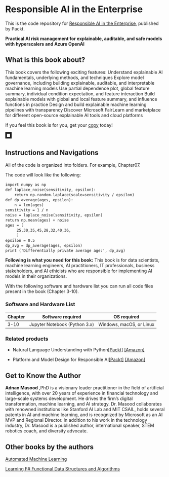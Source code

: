 # Responsible AI in the Enterprise 

<a href="https://www.packtpub.com/product/responsible-ai-in-the-enterprise/9781803230528?utm_source=github&utm_medium=repository&utm_campaign=9781803230528"><img src="https://content.packt.com/B18337/cover_image_small.jpg" alt="" height="256px" align="right"></a>

This is the code repository for [Responsible AI in the Enterprise](https://www.packtpub.com/product/responsible-ai-in-the-enterprise/9781803230528?utm_source=github&utm_medium=repository&utm_campaign=9781803230528), published by Packt.

**Practical AI risk management for explainable, auditable, and safe models with hyperscalers and Azure OpenAI**

## What is this book about?

This book covers the following exciting features:
Understand explainable AI fundamentals, underlying methods, and techniques
Explore model governance, including building explainable, auditable, and interpretable machine learning models
Use partial dependence plot, global feature summary, individual condition expectation, and feature interaction
Build explainable models with global and local feature summary, and influence functions in practice
Design and build explainable machine learning pipelines with transparency
Discover Microsoft FairLearn and marketplace for different open-source explainable AI tools and cloud platforms

If you feel this book is for you, get your [copy](https://www.amazon.com/dp/1803230525) today!

<a href="https://www.packtpub.com/?utm_source=github&utm_medium=banner&utm_campaign=GitHubBanner"><img src="https://raw.githubusercontent.com/PacktPublishing/GitHub/master/GitHub.png" 
alt="https://www.packtpub.com/" border="5" /></a>

## Instructions and Navigations
All of the code is organized into folders. For example, Chapter07.

The code will look like the following:
```
import numpy as np 
def laplace_noise(sensitivity, epsilon): 
    return np.random.laplace(scale=sensitivity / epsilon) 
def dp_average(ages, epsilon): 
    n = len(ages) 
sensitivity = 1 / n 
noise = laplace_noise(sensitivity, epsilon) 
return np.mean(ages) + noise 
ages = [ 
     25,30,35,45,28,32,40,36, 
     ] 
epsilon = 0.5 
dp_avg = dp_average(ages, epsilon) 
print ('Differentially private average age:', dp_avg) 
```

**Following is what you need for this book:**
This book is for data scientists, machine learning engineers, AI practitioners, IT professionals, business stakeholders, and AI ethicists who are responsible for implementing AI models in their organizations.

With the following software and hardware list you can run all code files present in the book (Chapter 3-10).
### Software and Hardware List
| Chapter | Software required | OS required |
| -------- | ------------------------------------ | ----------------------------------- |
| 3-10 | Jupyter Notebook (Python 3.x) | Windows, macOS, or Linux |


### Related products
* Natural Language Understanding with Python[[Packt]](https://www.packtpub.com/product/natural-language-understanding-with-python/9781804613429?utm_source=github&utm_medium=repository&utm_campaign=9781804613429) [[Amazon]](https://www.amazon.com/dp/1804613428)

* Platform and Model Design for Responsible AI[[Packt]](https://www.packtpub.com/product/platform-and-model-design-for-responsible-ai/9781803237077?utm_source=github&utm_medium=repository&utm_campaign=9781803237077) [[Amazon]](https://www.amazon.com/dp/1803237074)


## Get to Know the Author
**Adnan Masood**
,PhD is a visionary leader practitioner in the field of artificial intelligence, with over 20 years of experience in financial technology and large-scale systems development. He drives the firm’s digital transformation, machine learning, and AI strategy. Dr. Masood collaborates with renowned institutions like Stanford AI Lab and MIT CSAIL, holds several patents in AI and machine learning, and is recognized by Microsoft as an AI MVP and Regional Director. In addition to his work in the technology industry, Dr. Masood is a published author, international speaker, STEM robotics coach, and diversity advocate.


## Other books by the authors
[Automated Machine Learning](https://www.packtpub.com/product/automated-machine-learning/9781800567689?utm_source=github&utm_medium=repository&utm_campaign=9781800567689)

[Learning F# Functional Data Structures and Algorithms](https://www.packtpub.com/product/learning-f-functional-data-structures-and-algorithms/9781783558476?utm_source=github&utm_medium=repository&utm_campaign=9781783558476)






